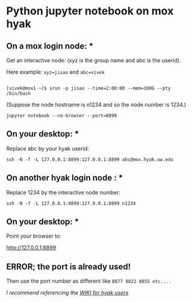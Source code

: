 # Python jupyter notebook on mox hyak
## On a mox login node: *

Get an interactive node: (xyz is the group name and abc is the userid).

Here example: ```xyz=jisao``` and ```abc=vivek```
```

[vivek@mox1 ~]$ srun -p jisao --time=2:00:00 --mem=100G --pty /bin/bash
```

(Suppose the node hostname is n1234 and so the node number is 1234.)
```
jupyter notebook --no-browser --port=8899
```

## On your desktop: *

Replace abc by your hyak userid:
```
ssh -N -f -L 127.0.0.1:8899:127.0.0.1:8899 abc@mox.hyak.uw.edu
```

## On another hyak login node : *

Replace 1234 by the interactive node number:
```
ssh -N -f -L 127.0.0.1:8899:127.0.0.1:8899 n1234
```

## On your desktop: *
 
 Point your browser to:

http://127.0.0.1:8899

## ERROR; the port is already used!

Then use the port number as different like ```8877 8822 8855 etc.... ```

*I recommend referencing the [WIKI for hyak users](https://wiki.cac.washington.edu/display/hyakusers/Mox_ipython_jupyter)*
